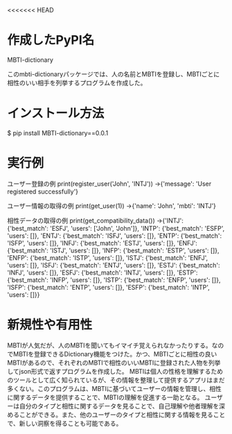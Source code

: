 <<<<<<< HEAD
# 作成したPyPI名
MBTI-dictionary

このmbti-dictionaryパッケージでは、人の名前とMBTIを登録し、MBTIごとに相性のいい相手を列挙するプログラムを作成した。

# インストール方法
$ pip install MBTI-dictionary==0.0.1

# 実行例
ユーザー登録の例
print(register_user('John', 'INTJ'))
->{'message': 'User registered successfully'}

ユーザー情報の取得の例
print(get_user(1))
->{'name': 'John', 'mbti': 'INTJ'}
    
相性データの取得の例
print(get_compatibility_data())
->{'INTJ': {'best_match': 'ESFJ', 'users': ['John', 'John']}, 'INTP': {'best_match': 'ESFP', 'users': []}, 'ENTJ': {'best_match': 'ISFJ', 'users': []}, 'ENTP': {'best_match': 'ISFP', 'users': []}, 'INFJ': {'best_match': 'ESTJ', 'users': []}, 'ENFJ': {'best_match': 'ISTJ', 'users': []}, 'INFP': {'best_match': 'ESTP', 'users': []}, 'ENFP': {'best_match': 'ISTP', 'users': []}, 'ISTJ': {'best_match': 'ENFJ', 'users': []}, 'ISFJ': {'best_match': 'ENTJ', 'users': []}, 'ESTJ': {'best_match': 'INFJ', 'users': []}, 'ESFJ': {'best_match': 'INTJ', 'users': []}, 'ESTP': {'best_match': 'INFP', 'users': []}, 'ISTP': {'best_match': 'ENFP', 'users': []}, 'ISFP': {'best_match': 'ENTP', 'users': []}, 'ESFP': {'best_match': 'INTP', 'users': []}}


# 新規性や有用性
MBTIが人気だが、人のMBTIを聞いてもイマイチ覚えられなかったりする。なのでMBTIを登録できるDictionary機能をつけた。かつ、MBTIごとに相性の良いMBTIがあるので、それぞれのMBTIで相性のいいMBTIに登録された人物を列挙してjson形式で返すプログラムを作成した。
MBTIは個人の性格を理解するためのツールとして広く知られているが、その情報を整理して提供するアプリはまだ多くない。このプログラムは、MBTIに基づいてユーザーの情報を管理し、相性に関するデータを提供することで、MBTIの理解を促進する一助となる。
ユーザーは自分のタイプと相性に関するデータを見ることで、自己理解や他者理解を深めることができる。また、他のユーザーのタイプと相性に関する情報を見ることで、新しい洞察を得ることも可能である。
